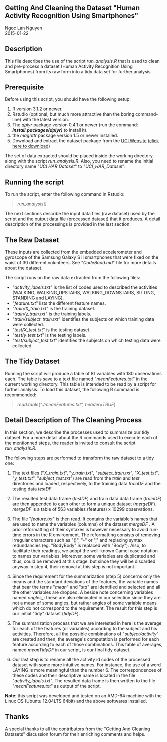 **Getting And Cleaning the Dataset "Human Activity Recognition Using Smartphones"**
-----------
Ngoc Lan Nguyen  
2015-01-22  
    
**Description**
-----------
This file describes the use of the script *run_analysis.R*  that is used to clean and pre-process a dataset (Human Activity Recognition Using Smartphones) from its raw form into a tidy data set for further analysis.


**Prerequisite**
------------
Before using this script, you should have the following setup:

 1. R version 3.1.2 or newer.
 2. Rstudio (optional, but much more attractive than the boring command-line) with the latest version.
 3. The *dplyr* package version 0.4.1 or newer (run the command: ***install.packages(dplyr)*** to install it).
 4. the *magrittr* package version 1.5 or newer installed.
 4. Download and extract the dataset package from the [UCI Website](http://archive.ics.uci.edu/ml/datasets/Human+Activity+Recognition+Using+Smartphones) ([click here to download](https://d396qusza40orc.cloudfront.net/getdata/projectfiles/UCI%20HAR%20Dataset.zip))

The set of data extracted should be placed inside the working directory, along with the script *run_analysis.R*. Also, you need to rename the initial directory name "*UCI HAR Dataset*" to "*UCI_HAR_Dataset*".


**Running the script**
-----------------
To run the script, enter the following command in Rstudio: 

> *run_analysis()*

The next sections describe the input data files (raw dataset) used by the script and the output data file (processed dataset) that it produces. A detail description of the processings is provided in the last section.


**The Raw Dataset**
------------
These inputs are collected from the embedded accelerometer and gyroscope of the Samsung Galaxy S II smartphones that were fixed on the waist of 30 different volunteers. See "*CodeBood.md*" file for more details about the dataset.

The script runs on the raw data extracted from the following files:

 - "*activity_labels.txt*" is the list of codes used to described the activities (WALKING, WALKING_UPSTAIRS, WALKING_DOWNSTAIRS, SITTING, STANDING and LAYING).
 - "*feature.txt*" lists the different feature names.
 - "*train/X_train.txt*" is the training dataset.
 - "*train/y_train.txt*" is the training labels.
 - "*train/subject_train.txt*" identifies the subjects on which training data were collected.
 - "*test/X_test.txt*" is the testing dataset.
 - "*test/y_test.txt*" is the testing labels.
 - "*test/subject_test.txt*" identifies the subjects on which testing data were collected.


**The Tidy Dataset**
----------------
Running the script will produce a table of 81 variables with 180 observations each. The table is save to a text file named "*meanFeatures.txt*" in the current working directory. This table is intended to be read by a script for further analysis. To load this dataset, the following R command is recommended:

> *read.table*(*"./meanFeatures.txt", header=TRUE*)


**Detail Description of The Cleaning Process**
--------------------------------------

In this section, we describe the processes used to summarize our tidy dataset. For a more detail about the R commands used to execute each of the mentionned steps, the reader is invited to consult the script *run_analysis.R*.

The following steps are performed to transform the raw dataset to a tidy one:

 1. The text files ("*X_train.txt*", "*y_train.txt*", "*subject_train.txt*", "*X_test.txt*", "*y_test.txt*", "*subject_test.txt*") are read from the *train* and *test* directories and loaded, respectively, to the training data *trainDF* and the testing data *testDF*.   
    
 2. The resulted test data frame (*testDF*) and train data data frame (*trainDF*) are then appended to each other to form a unique dataset (*mergeDF*). *mergeDF* is a table of 563 variables (features) x 10299 observations.
 
 3. The file "*feature.txt*" is then read. It contains the variable's names that are used to name the variables (columns) of the dataset *mergeDF* . A prior reformatting of their syntaxes is however necessary to avoid run-time errors in the R environment. The reformatting consists of removing irregular characters such as "()", "-" or "," and replacing syntax redundancies (eg. "BodyBody" is replaced with "Body"). Also, to facilitate their readings, we adopt the well-known Camel case notation to names our variables. Moreover, some variables are duplicated and thus, could be removed at this stage, but since they will be discarded anyway in step 4, their removal at this step is not important.

 4. Since the requirement for the summarization (step 5) concerns only the means and the standard deviations of the features, the variable names that bear the terms "*mean*" and "*std*" are identified and selected and all the other variables are dropped. A beside note concerning variables named *angles_*: these are also eliminated in our selection since they are not a mean of some angles, but rather angles of some variable means which do not correspond to the requirement. The result for this step is our initial "tidy" dataset (*tidyDF*).

 5. The summarization process that we are interested in here is the average for each of the features (or variables) according to the subject and his activities. Therefore, all the possible combinations of "*subject/activity*" are created and then, the average's computation is performed for each feature according to each of those combinations. This table of averages, named *meanTidyDF* in our script, is our final tidy dataset.

 6. Our last step is to rename all the activity id codes of the processed dataset with some more intuitive names. For instance, the use of a word LAYING is more meaningful than the number 6. The correspondences of these codes and their descriptive name is located in the file "*activity_labels.txt*". The resulted data frame is then written to the file "*meanFeatures.txt*" as output of the script.

**Note**: this script was developed and tested on an AMD-64 machine with the Linux OS (Ubuntu 12.04LTS 64bit) and the above softwares installed.

**Thanks**
------
A special thanks to all the contributors from the "Getting And Cleaning Datasets" discussion forum for their enriching comments and helps.
